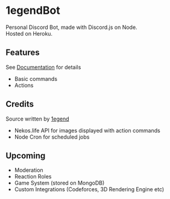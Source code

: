 # 1egendBot
Personal Discord Bot, made with Discord.js on Node. <br/>
Hosted on Heroku.

## Features
See [Documentation](https://github.com/1e9end/1egendBot/blob/main/commands.md) for details
- Basic commands
- Actions

## Credits
Source written by [1egend](1e9end.github.io)
- Nekos.life API for images displayed with action commands
- Node Cron for scheduled jobs

## Upcoming
- Moderation
- Reaction Roles
- Game System (stored on MongoDB)
- Custom Integrations (Codeforces, 3D Rendering Engine etc)
